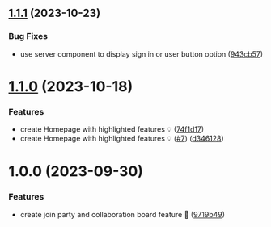 ## [1.1.1](https://github.com/mrlemoos/party-planner/compare/v1.1.0...v1.1.1) (2023-10-23)


### Bug Fixes

* use server component to display sign in or user button option ([943cb57](https://github.com/mrlemoos/party-planner/commit/943cb57b7a2b23f31301f91e7017fcba1f46eb93))

# [1.1.0](https://github.com/mrlemoos/party-planner/compare/v1.0.0...v1.1.0) (2023-10-18)


### Features

* create Homepage with highlighted features 💡 ([74f1d17](https://github.com/mrlemoos/party-planner/commit/74f1d172ee0c19701016317aa0de5cf3a0665a39))
* create Homepage with highlighted features 💡 ([#7](https://github.com/mrlemoos/party-planner/issues/7)) ([d346128](https://github.com/mrlemoos/party-planner/commit/d346128d47e7966fbb1f4b80b778c3b735675f9c))

# 1.0.0 (2023-09-30)


### Features

* create join party and collaboration board feature 🎉 ([9719b49](https://github.com/mrlemoos/party-planner/commit/9719b494e377f98acbc46283912d2f16d450c0df))
